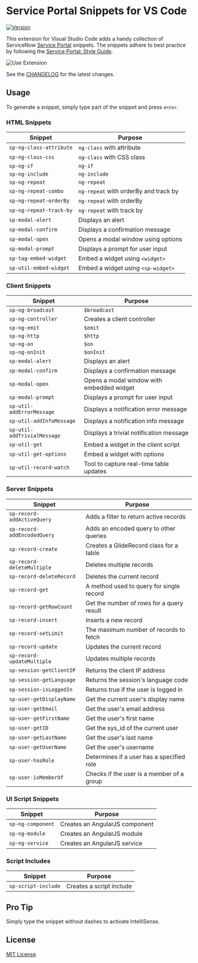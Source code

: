 # Service Portal Snippets for VS Code

[![Version](https://vsmarketplacebadge.apphb.com/version/stevengregory.service-portal-snippets.svg)](https://marketplace.visualstudio.com/items?itemName=stevengregory.service-portal-snippets)

This extension for Visual Studio Code adds a handy collection of ServiceNow [Service Portal](https://docs.servicenow.com/bundle/quebec-servicenow-platform/page/build/service-portal/concept/c_ServicePortal.html) snippets. The snippets adhere to best practice by following the [Service Portal: Style Guide](https://github.com/stevengregory/service-portal-style-guide).

![Use Extension](images/use-extension.gif)

See the [CHANGELOG](CHANGELOG.md) for the latest changes.

## Usage

To generate a snippet, simply type part of the snippet and press `enter`.

### HTML Snippets

| Snippet                 | Purpose                               |
| ----------------------- | ------------------------------------- |
| `sp-ng-class-attribute` | `ng-class` with attribute             |
| `sp-ng-class-css`       | `ng-class` with CSS class             |
| `sp-ng-if`              | `ng-if`                               |
| `sp-ng-include`         | `ng-include`                          |
| `sp-ng-repeat`          | `ng-repeat`                           |
| `sp-ng-repeat-combo`    | `ng-repeat` with orderBy and track by |
| `sp-ng-repeat-orderBy`  | `ng-repeat` with orderBy              |
| `sp-ng-repeat-track-by` | `ng-repeat` with track by             |
| `sp-modal-alert`        | Displays an alert                     |
| `sp-modal-confirm`      | Displays a confirmation message       |
| `sp-modal-open`         | Opens a modal window using options    |
| `sp-modal-prompt`       | Displays a prompt for user input      |
| `sp-tag-embed-widget`   | Embed a widget using `<widget>`       |
| `sp-util-embed-widget`  | Embed a widget using `<sp-widget>`    |

### Client Snippets

| Snippet                     | Purpose                                   |
| --------------------------- | ----------------------------------------- |
| `sp-ng-broadcast`           | `$broadcast`                              |
| `sp-ng-controller`          | Creates a client controller               |
| `sp-ng-emit`                | `$emit`                                   |
| `sp-ng-http`                | `$http`                                   |
| `sp-ng-on`                  | `$on`                                     |
| `sp-ng-onInit`              | `$onInit`                                 |
| `sp-modal-alert`            | Displays an alert                         |
| `sp-modal-confirm`          | Displays a confirmation message           |
| `sp-modal-open`             | Opens a modal window with embedded widget |
| `sp-modal-prompt`           | Displays a prompt for user input          |
| `sp-util-addErrorMessage`   | Displays a notification error message     |
| `sp-util-addInfoMessage`    | Displays a notification info message      |
| `sp-util-addTrivialMessage` | Displays a trivial notification message   |
| `sp-util-get`               | Embed a widget in the client script       |
| `sp-util-get-options`       | Embed a widget with options               |
| `sp-util-record-watch`      | Tool to capture real-time table updates   |

### Server Snippets

| Snippet                     | Purpose                                   |
| --------------------------- | ----------------------------------------- |
| `sp-record-addActiveQuery`  | Adds a filter to return active records    |
| `sp-record-addEncodedQuery` | Adds an encoded query to other queries    |
| `sp-record-create`          | Creates a GlideRecord class for a table   |
| `sp-record-deleteMultiple`  | Deletes multiple records                  |
| `sp-record-deleteRecord`    | Deletes the current record                |
| `sp-record-get`             | A method used to query for single record  |
| `sp-record-getRowCount`     | Get the number of rows for a query result |
| `sp-record-insert`          | Inserts a new record                      |
| `sp-record-setLimit`        | The maximum number of records to fetch    |
| `sp-record-update`          | Updates the current record                |
| `sp-record-updateMultiple`  | Updates multiple records                  |
| `sp-session-getClientIP`    | Returns the client IP address             |
| `sp-session-getLanguage`    | Returns the session's language code       |
| `sp-session-isLoggedIn`     | Returns true if the user is logged in     |
| `sp-user-getDisplayName`    | Get the current user's display name       |
| `sp-user-getEmail`          | Get the user's email address              |
| `sp-user-getFirstName`      | Get the user's first name                 |
| `sp-user-getID`             | Get the sys_id of the current user        |
| `sp-user-getLastName`       | Get the user's last name                  |
| `sp-user-getUserName`       | Get the user's username                   |
| `sp-user-hasRole`           | Determines if a user has a specified role |
| `sp-user-isMemberOf`        | Checks if the user is a member of a group |

### UI Script Snippets

| Snippet           | Purpose                        |
| ----------------- | ------------------------------ |
| `sp-ng-component` | Creates an AngularJS component |
| `sp-ng-module`    | Creates an AngularJS module    |
| `sp-ng-service`   | Creates an AngularJS service   |

### Script Includes

| Snippet             | Purpose                  |
| ------------------- | ------------------------ |
| `sp-script-include` | Creates a script include |

## Pro Tip

Simply type the snippet without dashes to activate IntelliSense.

## License

[MIT License](LICENSE)
